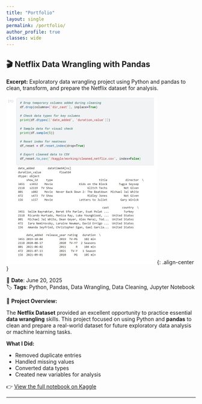 ```yaml
---
title: "Portfolio"
layout: single
permalink: /portfolio/
author_profile: true
classes: wide
---
```


## 🎬 Netflix Data Wrangling with Pandas

**Excerpt:** Exploratory data wrangling project using Python and pandas to clean, transform, and prepare the Netflix dataset for analysis.

![Netflix Data Wrangling](/assets/images/netflix-banner.jpg){: .align-center }

📅 **Date**: June 20, 2025  
🏷️ **Tags**: Python, Pandas, Data Wrangling, Data Cleaning, Jupyter Notebook

📄 **Project Overview:**

The **Netflix Dataset** provided an excellent opportunity to practice essential **data wrangling** skills. This project focused on using Python and **pandas** to clean and prepare a real-world dataset for future exploratory data analysis or machine learning tasks.

**What I Did:**
- Removed duplicate entries
- Handled missing values
- Converted data types
- Created new variables for analysis

👉 [View the full notebook on Kaggle](https://www.kaggle.com/code/mercymogambi/netflix-data-wrangling)

---
